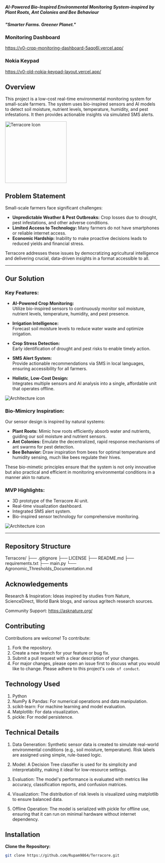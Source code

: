 
##### AI-Powered Bio-Inspired Environmental Monitoring System-inspired by Plant Roots, Ant Colonies and Bee Behaviour

*****"Smarter Farms. Greener Planet."*****


### Monitoring Dashboard 
https://v0-crop-monitoring-dashboard-5aqo6l.vercel.app/

### Nokia Keypad
https://v0-old-nokia-keypad-layout.vercel.app/


## Overview
This project is a low-cost real-time environmental monitoring system for small-scale farmers. The system uses bio-inspired sensors and AI models to detect soil moisture, nutrient levels, temperature, humidity, and pest infestations. It then provides actionable insights via simulated SMS alerts.

<img src="/images/Icon.png" alt="Terracore Icon" style="width : 200px ; height : 200px; " />





## Problem Statement

Small-scale farmers face significant challenges:
- **Unpredictable Weather & Pest Outbreaks:** Crop losses due to drought, pest infestations, and other adverse conditions.
- **Limited Access to Technology:** Many farmers do not have smartphones or reliable internet access.
- **Economic Hardship:** Inability to make proactive decisions leads to reduced yields and financial stress.

Terracore addresses these issues by democratizing agricultural intelligence and delivering crucial, data-driven insights in a format accessible to all.

---

## Our Solution

### Key Features:
- **AI-Powered Crop Monitoring:**  
  Utilize bio-inspired sensors to continuously monitor soil moisture, nutrient levels, temperature, humidity, and pest presence.
  
- **Irrigation Intelligence:**  
  Forecast soil moisture levels to reduce water waste and optimize irrigation.

- **Crop Stress Detection:**  
  Early identification of drought and pest risks to enable timely action.

- **SMS Alert System:**  
  Provide actionable recommendations via SMS in local languages, ensuring accessibility for all farmers.

- **Holistic, Low-Cost Design:**  
  Integrates multiple sensors and AI analysis into a single, affordable unit that operates offline.


<img src="/images/Architecture.png" alt="Architecture icon" />



### Bio-Mimicry Inspiration:
Our sensor design is inspired by natural systems:
- **Plant Roots:** Mimic how roots efficiently absorb water and nutrients, guiding our soil moisture and nutrient sensors.
- **Ant Colonies:** Emulate the decentralized, rapid response mechanisms of ant swarms for pest detection.
- **Bee Behavior:** Draw inspiration from bees for optimal temperature and humidity sensing, much like bees regulate their hives.
  
These bio-mimetic principles ensure that the system is not only innovative but also practical and efficient in monitoring environmental conditions in a manner akin to nature.

### MVP Highlights:
- 3D prototype of the Terracore AI unit.
- Real-time visualization dashboard.
- Integrated SMS alert system.
- Bio-inspired sensor technology for comprehensive monitoring.

<img src="/images/MVP.png" alt="Architecture icon" />

---




## Repository Structure

Terracore/ ├── .gitignore ├── LICENSE ├── README.md ├── requirements.txt ├── main.py └── Agronomic_Thresholds_Documentation.md

## Acknowledgements

Research & Inspiration: Ideas inspired by studies from Nature, ScienceDirect, World Bank blogs, and various agritech research sources.

Community Support: https://asknature.org/

## Contributing

Contributions are welcome! To contribute:

1) Fork the repository.
2) Create a new branch for your feature or bug fix.
3) Submit a pull request with a clear description of your changes.
4) For major changes, please open an issue first to discuss what you would like to change. Please adhere to this project's `code of conduct`.
## Technology Used 

1) Python
2) NumPy & Pandas: For numerical operations and data manipulation.
3) scikit-learn: For machine learning and model evaluation.
4) Matplotlib: For data visualization.
5) pickle: For model persistence.
## Technical Details

1) Data Generation: Synthetic sensor data is created to simulate real-world environmental conditions (e.g., soil moisture, temperature). Risk labels are assigned using simple, rule-based logic.

2) Model: A Decision Tree classifier is used for its simplicity and interpretability, making it ideal for low-resource settings.

3) Evaluation: The model's performance is evaluated with metrics like accuracy, classification reports, and confusion matrices.

4) Visualization: The distribution of risk levels is visualized using matplotlib to ensure balanced data.

5) Offline Operation: The model is serialized with pickle for offline use, ensuring that it can run on minimal hardware without internet dependency.
## Installation

**Clone the Repository:**
   ```bash
   git clone https://github.com/Rupam9864/Terracore.git


    
